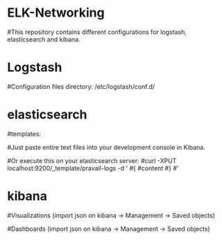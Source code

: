 # ELK-Networking
#This repository contains different configurations for logstash, elasticsearch and kibana.

# Logstash
#Configuration files directory: /etc/logstash/conf.d/

# elasticsearch 
#templates: 

#Just paste entire text files into your development console in Kibana.

#Or execute this on your elasticsearch server:
#curl -XPUT localhost:9200/_template/pravail-logs -d '
#{
#content
#}
#'
# kibana

#Visualizations (import json on kibana -> Management -> Saved objects)

#Dashboards (import json on kibana -> Management -> Saved objects)
  
